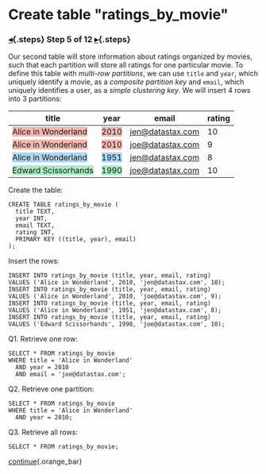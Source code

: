 <div class="top">

# Create table "ratings_by_movie"
### [◂](command:katapod.loadPage?step4){.steps} Step 5 of 12 [▸](command:katapod.loadPage?step6){.steps}
</div>

Our second table will store information about ratings 
organized by movies, such that each partition will store all ratings for one 
particular movie. To define 
this table with *multi-row partitions*, we can use `title` and `year`, which uniquely identify a movie, 
as a *composite partition key* and `email`, which uniquely identifies a user,
as a *simple clustering key*. We will insert 4 rows into 3 partitions:


| title               | year | email            | rating |
|---------------------|------|------------------|--------|
| <span style="background-color:#F5B7B1">Alice in Wonderland</span> | <span style="background-color:#F5B7B1">2010</span> | jen@datastax.com |     10 |
| <span style="background-color:#F5B7B1">Alice in Wonderland</span> | <span style="background-color:#F5B7B1">2010</span> | joe@datastax.com |      9 |
| <span style="background-color:#AED6F1">Alice in Wonderland</span> | <span style="background-color:#AED6F1">1951</span> | jen@datastax.com |      8 |
| <span style="background-color:#ABEBC6">Edward Scissorhands</span> | <span style="background-color:#ABEBC6">1990</span> | joe@datastax.com |     10 |


Create the table:
```
CREATE TABLE ratings_by_movie (
  title TEXT,
  year INT,
  email TEXT,
  rating INT,
  PRIMARY KEY ((title, year), email)
);
```

Insert the rows:
```
INSERT INTO ratings_by_movie (title, year, email, rating)  
VALUES ('Alice in Wonderland', 2010, 'jen@datastax.com', 10);
INSERT INTO ratings_by_movie (title, year, email, rating) 
VALUES ('Alice in Wonderland', 2010, 'joe@datastax.com', 9);
INSERT INTO ratings_by_movie (title, year, email, rating)   
VALUES ('Alice in Wonderland', 1951, 'jen@datastax.com', 8);
INSERT INTO ratings_by_movie (title, year, email, rating)   
VALUES ('Edward Scissorhands', 1990, 'joe@datastax.com', 10);
```

Q1. Retrieve one row:
```
SELECT * FROM ratings_by_movie
WHERE title = 'Alice in Wonderland'
  AND year = 2010
  AND email = 'joe@datastax.com';
```

Q2. Retrieve one partition:
```
SELECT * FROM ratings_by_movie
WHERE title = 'Alice in Wonderland'
  AND year = 2010;
```

Q3. Retrieve all rows:
```
SELECT * FROM ratings_by_movie;
```

[continue](command:katapod.loadPage?step6){.orange_bar}